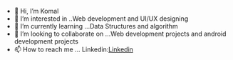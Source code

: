 - 👋 Hi, I’m Komal
- 👀 I’m interested in ..Web development and UI/UX designing
- 🌱 I’m currently learning ...Data Structures and algorithm
- 💞️ I’m looking to collaborate on ...Web development projects and android development projects
- 📫 How to reach me ...
Linkedin:[Linkedin](linkedin.com/in/komal-a110a0218)
<!---
Komal324-bot/Komal324-bot is a ✨ special ✨ repository because its `README.md` (this file) appears on your GitHub profile.
You can click the Preview link to take a look at your changes.
--->
